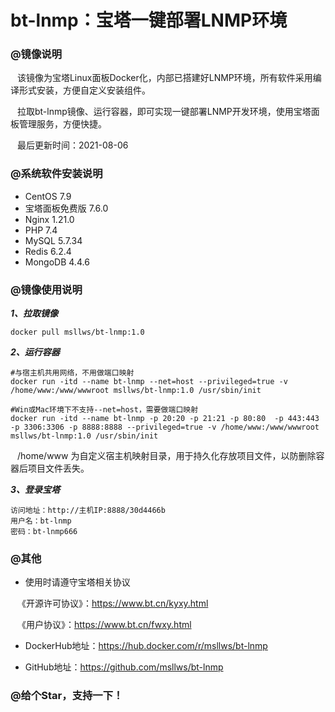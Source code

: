 # bt-lnmp：宝塔一键部署LNMP环境

### @镜像说明
&ensp; 该镜像为宝塔Linux面板Docker化，内部已搭建好LNMP环境，所有软件采用编译形式安装，方便自定义安装组件。<br/>

&ensp; 拉取bt-lnmp镜像、运行容器，即可实现一键部署LNMP开发环境，使用宝塔面板管理服务，方便快捷。

&ensp; 最后更新时间：2021-08-06

### @系统软件安装说明

* CentOS 7.9
* 宝塔面板免费版 7.6.0
* Nginx 1.21.0
* PHP 7.4
* MySQL 5.7.34
* Redis 6.2.4
* MongoDB 4.4.6

### @镜像使用说明

***1、拉取镜像***

```
docker pull msllws/bt-lnmp:1.0
```

***2、运行容器***

```
#与宿主机共用网络，不用做端口映射
docker run -itd --name bt-lnmp --net=host --privileged=true -v /home/www:/www/wwwroot msllws/bt-lnmp:1.0 /usr/sbin/init

#Win或Mac环境下不支持--net=host，需要做端口映射
docker run -itd --name bt-lnmp -p 20:20 -p 21:21 -p 80:80  -p 443:443 -p 3306:3306 -p 8888:8888 --privileged=true -v /home/www:/www/wwwroot msllws/bt-lnmp:1.0 /usr/sbin/init
```

&ensp; /home/www 为自定义宿主机映射目录，用于持久化存放项目文件，以防删除容器后项目文件丢失。

***3、登录宝塔***

```
访问地址：http://主机IP:8888/30d4466b
用户名：bt-lnmp
密码：bt-lnmp666
```

### @其他

* 使用时请遵守宝塔相关协议<br/>

&ensp; 《开源许可协议》：https://www.bt.cn/kyxy.html <br/>

&ensp; 《用户协议》：https://www.bt.cn/fwxy.html <br/>

* DockerHub地址：https://hub.docker.com/r/msllws/bt-lnmp <br/>

* GitHub地址：https://github.com/msllws/bt-lnmp <br/>


### @给个Star，支持一下！
